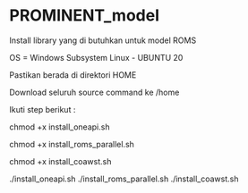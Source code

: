# PROMINENT_model

Install library yang di butuhkan untuk model ROMS

OS =  Windows Subsystem Linux - UBUNTU 20

Pastikan berada di direktori HOME

Download seluruh source command ke /home

Ikuti step berikut : 

chmod +x install_oneapi.sh

chmod +x install_roms_parallel.sh

chmod +x install_coawst.sh

./install_oneapi.sh
./install_roms_parallel.sh
./install_coawst.sh



